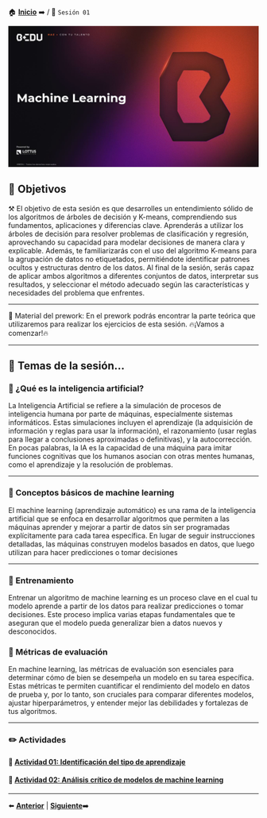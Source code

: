🏠 [**Inicio**](../README.md) ➡️ / 📖 `Sesión 01`

<div align="center">
    <img src="../BEDU.JPG" alt="Sesion_01">
</div>

## 🎯 Objetivos

⚒️ El objetivo de esta sesión es que desarrolles un entendimiento sólido de los algoritmos de árboles de decisión y K-means, comprendiendo sus fundamentos, aplicaciones y diferencias clave. Aprenderás a utilizar los árboles de decisión para resolver problemas de clasificación y regresión, aprovechando su capacidad para modelar decisiones de manera clara y explicable. Además, te familiarizarás con el uso del algoritmo K-means para la agrupación de datos no etiquetados, permitiéndote identificar patrones ocultos y estructuras dentro de los datos. Al final de la sesión, serás capaz de aplicar ambos algoritmos a diferentes conjuntos de datos, interpretar sus resultados, y seleccionar el método adecuado según las características y necesidades del problema que enfrentes.


---

📘 Material del prework:
En el prework podrás encontrar la parte teórica que utilizaremos para realizar los ejercicios de esta sesión. 
🔥¡Vamos a comenzar!🔥

---

## 📂 Temas de la sesión...


### 📖 ¿Qué es la inteligencia artificial?

La Inteligencia Artificial se refiere a la simulación de procesos de inteligencia humana por parte de máquinas, especialmente sistemas informáticos. Estas simulaciones incluyen el aprendizaje (la adquisición de información y reglas para usar la información), el razonamiento (usar reglas para llegar a conclusiones aproximadas o definitivas), y la autocorrección. En pocas palabras, la IA es la capacidad de una máquina para imitar funciones cognitivas que los humanos asocian con otras mentes humanas, como el aprendizaje y la resolución de problemas.

---

### 📖 Conceptos básicos de machine learning

El machine learning (aprendizaje automático) es una rama de la inteligencia artificial que se enfoca en desarrollar algoritmos que permiten a las máquinas aprender y mejorar a partir de datos sin ser programadas explícitamente para cada tarea específica. En lugar de seguir instrucciones detalladas, las máquinas construyen modelos basados en datos, que luego utilizan para hacer predicciones o tomar decisiones

---

### 📖 Entrenamiento

Entrenar un algoritmo de machine learning es un proceso clave en el cual tu modelo aprende a partir de los datos para realizar predicciones o tomar decisiones. Este proceso implica varias etapas fundamentales que te aseguran que el modelo pueda generalizar bien a datos nuevos y desconocidos.

### 📖 Métricas de evaluación

En machine learning, las métricas de evaluación son esenciales para determinar cómo de bien se desempeña un modelo en su tarea específica. Estas métricas te permiten cuantificar el rendimiento del modelo en datos de prueba y, por lo tanto, son cruciales para comparar diferentes modelos, ajustar hiperparámetros, y entender mejor las debilidades y fortalezas de tus algoritmos.

---

### ✏️ Actividades

#### 📕 **[Actividad 01: Identificación del tipo de aprendizaje](/Sesión-01/Actividad-01/README.md)**
#### 📕 **[Actividad 02: Análisis crítico de modelos de machine learning](/Sesión-01/Actividad-02/README.md)**

---

⬅️ [**Anterior**](../README.md) | [**Siguiente**](../Sesion-02/README.md)➡️
